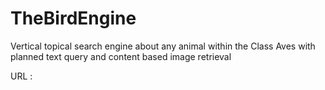 # TheBirdEngine
Vertical topical search engine about any animal within the Class Aves with planned text query and content based image retrieval

URL : 
